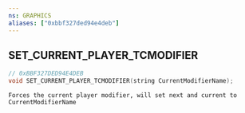 ```yaml
---
ns: GRAPHICS
aliases: ["0xbbf327ded94e4deb"]
---
```

## SET_CURRENT_PLAYER_TCMODIFIER

```c
// 0xBBF327DED94E4DEB
void SET_CURRENT_PLAYER_TCMODIFIER(string CurrentModifierName);
```

```
Forces the current player modifier, will set next and current to CurrentModifierName
```
